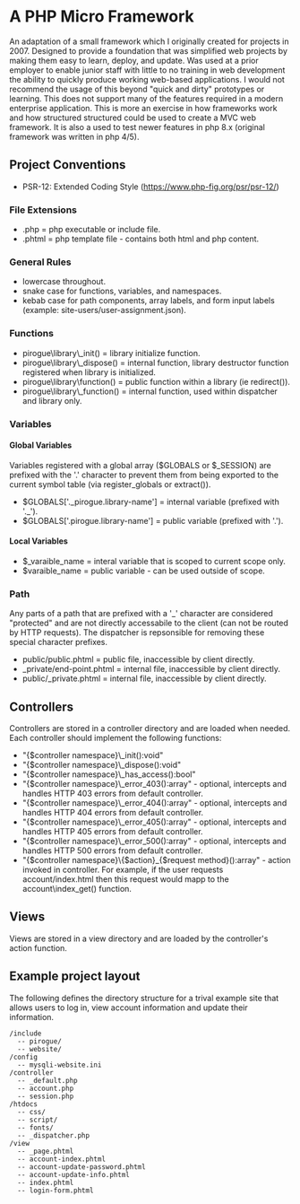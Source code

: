 # A PHP Micro Framework
An adaptation of a small framework which I originally created for projects in 2007. Designed to provide a foundation that was simplified web projects by making them easy to learn, deploy, and update. Was used at a prior employer to enable junior staff with little to no training in web development the ability to quickly produce working web-based applications. 
I would not recommend the usage of this beyond "quick and dirty" prototypes or learning. This does not support many of the features required in a modern enterprise application. This is more an exercise in how frameworks work and how structured structured could be used to create a MVC web framework. It is also a used to test newer features in php 8.x (original framework was written in php 4/5). 
## Project Conventions
- PSR-12: Extended Coding Style (https://www.php-fig.org/psr/psr-12/)
### File Extensions
+ .php = php executable or include file.
+ .phtml = php template file - contains both html and php content.
### General Rules
- lowercase throughout.
- snake case for functions, variables, and namespaces.
- kebab case for path components, array labels, and form input labels (example: site-users/user-assignment.json).
### Functions
- pirogue\\library\\_init() = library initialize function.
- pirogue\\library\\_dispose() = internal function, library destructor function registered when library is initialized.
- pirogue\\library\\function() = public function within a library (ie redirect()).
- pirogue\\library\\_function() = internal function, used within dispatcher and library only. 
### Variables
#### Global Variables
Variables registered with a global array ($GLOBALS or $_SESSION) are prefixed with the '.' character to prevent them from being exported to the current symbol table (via register_globals or extract()).
- $GLOBALS['.\_pirogue.library-name'] = internal variable (prefixed with '.\_').
- $GLOBALS['.pirogue.library-name'] = public variable (prefixed with '.').
#### Local Variables
- $\_varaible_name =  interal variable that is scoped to current scope only.
- $varaible_name = public variable - can be used outside of scope.
### Path 
Any parts of a path that are prefixed with a '_' character are considered "protected" and are not directly accessabile to the client (can not be routed by HTTP requests). The dispatcher is repsonsible for removing these special character prefixes. 
- public/public.phtml = public file, inaccessible by client directly.
- _private/end-point.phtml = internal file, inaccessible by client directly.
- public/_private.phtml = internal file, inaccessible by client directly.
## Controllers
Controllers are stored in a controller directory and are loaded when needed. Each controller should implement the following functions:
- "{$controller namespace}\\_init():void"
- "{$controller namespace}\\_dispose():void" 
- "{$controller namespace}\\_has_access():bool"
- "{$controller namespace}\\_error_403():array" - optional, intercepts and handles HTTP 403 errors from default controller.
- "{$controller namespace}\\_error_404():array" - optional, intercepts and handles HTTP 404 errors from default controller.
- "{$controller namespace}\\_error_405():array" - optional, intercepts and handles HTTP 405 errors from default controller.
- "{$controller namespace}\\_error_500():array" - optional, intercepts and handles HTTP 500 errors from default controller.
- "{$controller namespace}\\{$action}_{$request method}():array" - action invoked in controller. For example, if the user requests account/index.html then this request would mapp to the account\\index_get() function.
## Views
Views are stored in a view directory and are loaded by the controller's action function.
## Example project layout
The following defines the directory structure for a trival example site that allows users to log in, view account information and update their information.
```
/include
  -- pirogue/
  -- website/
/config
  -- mysqli-website.ini
/controller
  -- _default.php
  -- account.php
  -- session.php
/htdocs
  -- css/
  -- script/
  -- fonts/
  -- _dispatcher.php
/view
  -- _page.phtml
  -- account-index.phtml
  -- account-update-password.phtml
  -- account-update-info.phtml
  -- index.phtml
  -- login-form.phtml

```
